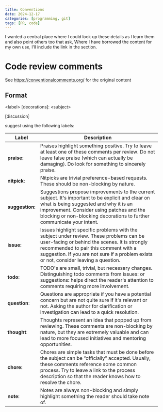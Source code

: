 ```yaml
---
title: Conventions
date: 2024-12-17
categories: [programming, git]
tags: [PR, code]
---
```


I wanted a central place where I could look up these details as I learn them and also point others too that ask, Where I have borrowed the content for my own use, I'll include the link in the section.

# Code review comments

See https://conventionalcomments.org/ for the original content

<!-- more -->

## Format

\<label> [decorations]: \<subject>

[discussion]

suggest using the following labels:

| Label | Description |
|---|---|
| **praise**:	|Praises highlight something positive. Try to leave at least one of these comments per review. Do not leave false praise (which can actually be damaging). Do look for something to sincerely praise.|
| **nitpick**:	|Nitpicks are trivial preference-based requests. These should be non-blocking by nature.|
|**suggestion**:	|Suggestions propose improvements to the current subject. It's important to be explicit and clear on what is being suggested and why it is an improvement. Consider using patches and the blocking or non-blocking decorations to further communicate your intent.|
|**issue**:	|Issues highlight specific problems with the subject under review. These problems can be user-facing or behind the scenes. It is strongly recommended to pair this comment with a suggestion. If you are not sure if a problem exists or not, consider leaving a question.|
|**todo**:	|TODO's are small, trivial, but necessary changes. Distinguishing todo comments from issues: or suggestions: helps direct the reader's attention to comments requiring more involvement.|
| **question**:	|Questions are appropriate if you have a potential concern but are not quite sure if it's relevant or not. Asking the author for clarification or investigation can lead to a quick resolution.|
| **thought**:	|Thoughts represent an idea that popped up from reviewing. These comments are non-blocking by nature, but they are extremely valuable and can lead to more focused initiatives and mentoring opportunities.|
| **chore**:	|Chores are simple tasks that must be done before the subject can be “officially” accepted. Usually, these comments reference some common process. Try to leave a link to the process description so that the reader knows how to resolve the chore.|
| **note**:	|Notes are always non-blocking and simply highlight something the reader should take note of.|
